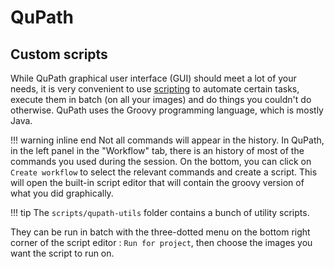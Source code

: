 # QuPath

## Custom scripts
While QuPath graphical user interface (GUI) should meet a lot of your needs, it is very convenient to use [scripting](https://qupath.readthedocs.io/en/stable/docs/scripting/index.html) to automate certain tasks, execute them in batch (on all your images) and do things you couldn't do otherwise. QuPath uses the Groovy programming language, which is mostly Java.

!!! warning inline end
    Not all commands will appear in the history.
In QuPath, in the left panel in the "Workflow" tab, there is an history of most of the commands you used during the session. On the bottom, you can click on `Create workflow` to select the relevant commands and create a script. This will open the built-in script editor that will contain the groovy version of what you did graphically.

!!! tip
    The `scripts/qupath-utils` folder contains a bunch of utility scripts.

They can be run in batch with the three-dotted menu on the bottom right corner of the script editor : `Run for project`, then choose the images you want the script to run on.